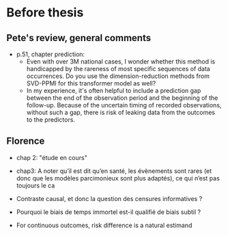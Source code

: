 # Before thesis

## Pete's review, general comments

- p.51, chapter prediction: 
  - Even with over 3M national cases, I wonder whether this method is handicapped by the rareness of most specific sequences of data occurrences. Do you use the dimension-reduction methods from SVD-PPMI for this transformer model as well?
  - In my experience, it's often helpful to include a prediction gap between the end of the observation period and the beginning of the follow-up. Because of the uncertain timing of recorded observations, without such a gap, there is risk of leaking data from the outcomes to the predictors. 

## Florence

- chap 2: "étude en cours" 
- chap3: A noter qu’il est dit qu’en santé, les évènements sont rares (et donc que les modèles parcimonieux sont plus adaptés), ce qui n’est pas toujours le ca

- Contraste causal, et donc la question des censures informatives ? 

- Pourquoi le biais de temps immortel est-il qualifié de biais subtil ?

- For continuous outcomes, risk difference is a natural estimand